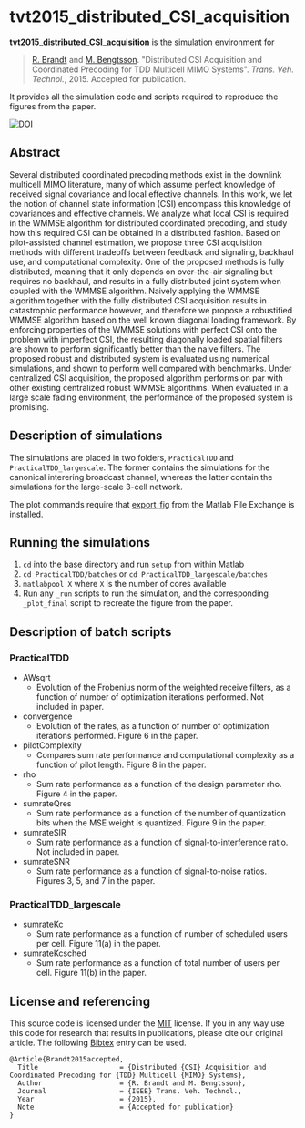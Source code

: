 tvt2015_distributed_CSI_acquisition
====

**tvt2015_distributed_CSI_acquisition** is the simulation environment for
> [R. Brandt][rabr5411] and [M. Bengtsson][matben]. "Distributed CSI Acquisition and Coordinated
Precoding for TDD Multicell MIMO Systems". *Trans. Veh. Technol.*, 2015. Accepted for publication.

It provides all the simulation code and scripts required to reproduce the 
figures from the paper.

[![DOI](https://zenodo.org/badge/6698/rasmusbrandt/tvt2015_distributed_CSI_acquisition.svg)](http://dx.doi.org/10.5281/zenodo.16939)

## Abstract
Several distributed coordinated precoding methods exist in the downlink multicell MIMO literature, many of which assume perfect knowledge of received signal covariance and local effective channels. In this work, we let the notion of channel state information (CSI) encompass this knowledge of covariances and effective channels. We analyze what local CSI is required in the WMMSE algorithm for distributed coordinated precoding, and study how this required CSI can be obtained in a distributed fashion. Based on pilot-assisted channel estimation, we propose three CSI acquisition methods with different tradeoffs between feedback and signaling, backhaul use, and computational complexity. One of the proposed methods is fully distributed, meaning that it only depends on over-the-air signaling but requires no backhaul, and results in a fully distributed joint system when coupled with the WMMSE algorithm. Naively applying the WMMSE algorithm together with the fully distributed CSI acquisition results in catastrophic performance however, and therefore we propose a robustified WMMSE algorithm based on the well known diagonal loading framework. By enforcing properties of the WMMSE solutions with perfect CSI onto the problem with imperfect CSI, the resulting diagonally loaded spatial filters are shown to perform significantly better than the naive filters. The proposed robust and distributed system is evaluated using numerical simulations, and shown to perform well compared with benchmarks. Under centralized CSI acquisition, the proposed algorithm performs on par with other existing centralized robust WMMSE algorithms. When evaluated in a large scale fading environment, the performance of the proposed system is promising.

## Description of simulations
The simulations are placed in two folders, `PracticalTDD` and `PracticalTDD_largescale`. The former contains the simulations for the canonical interering broadcast channel, whereas the latter contain the simulations for the large-scale 3-cell network.

The plot commands require that [export_fig](https://www.mathworks.com/matlabcentral/fileexchange/23629-export-fig) from the Matlab File Exchange is installed.

## Running the simulations
1. `cd` into the base directory and run `setup` from within Matlab
2. `cd PracticalTDD/batches` or `cd PracticalTDD_largescale/batches`
3. `matlabpool X` where `X` is the number of cores available
4. Run any `_run` scripts to run the simulation, and the corresponding 
   `_plot_final` script to recreate the figure from the paper.

## Description of batch scripts
### PracticalTDD
- AWsqrt
  - Evolution of the Frobenius norm of the weighted receive filters, as a function of number of optimization iterations performed. Not included in paper.
- convergence
  - Evolution of the rates, as a function of number of optimization iterations performed. Figure 6 in the paper.
- pilotComplexity
  - Compares sum rate performance and computational complexity as a function of pilot length. Figure 8 in the paper.
- rho
  - Sum rate performance as a function of the design parameter rho. Figure 4 in the paper.
- sumrateQres
  - Sum rate performance as a function of the number of quantization bits when the MSE weight is quantized. Figure 9 in the paper.
- sumrateSIR
  - Sum rate performance as a function of signal-to-interference ratio. Not included in paper.
- sumrateSNR
  - Sum rate performance as a function of signal-to-noise ratios. Figures 3, 5, and 7 in the paper.

### PracticalTDD_largescale
- sumrateKc
  - Sum rate performance as a function of number of scheduled users per cell. Figure 11(a) in the paper.
- sumrateKcsched
  - Sum rate performance as a function of total number of users per cell. Figure 11(b) in the paper.

## License and referencing
This source code is licensed under the [MIT][mit] license. If you in any way use this code for research that results in publications, please cite our original article. The following [Bibtex][bibtex] entry can be used.

```
@Article{Brandt2015accepted,
  Title                    = {Distributed {CSI} Acquisition and Coordinated Precoding for {TDD} Multicell {MIMO} Systems},
  Author                   = {R. Brandt and M. Bengtsson},
  Journal                  = {IEEE} Trans. Veh. Technol.,
  Year                     = {2015},
  Note                     = {Accepted for publication}
}
```

[rabr5411]: http://www.kth.se/profile/rabr5411
[matben]: http://www.kth.se/profile/matben
[mit]: http://choosealicense.com/licenses/mit
[bibtex]: http://www.bibtex.org/
